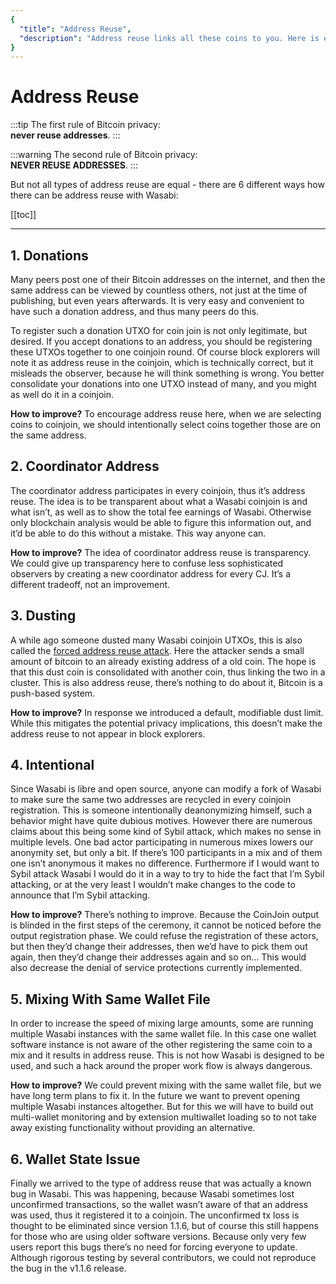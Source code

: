 ```yaml
---
{
  "title": "Address Reuse",
  "description": "Address reuse links all these coins to you. Here is explained why it is important to use a new address for every transaction. This is the Wasabi documentation, an archive of knowledge about the open-source, non-custodial and privacy-focused Bitcoin wallet for desktop."
}
---
```


# Address Reuse

:::tip
The first rule of Bitcoin privacy: </br>
**never reuse addresses**.
:::

:::warning
The second rule of Bitcoin privacy: </br>
**NEVER REUSE ADDRESSES**.
:::

But not all types of address reuse are equal - there are 6 different ways how there can be address reuse with Wasabi:

[[toc]]

---

## 1. Donations

Many peers post one of their Bitcoin addresses on the internet, and then the same address can be viewed by countless others, not just at the time of publishing, but even years afterwards. 
It is very easy and convenient to have such a donation address, and thus many peers do this.

To register such a donation UTXO for coin join is not only legitimate, but desired. 
If you accept donations to an address, you should be registering these UTXOs together to one coinjoin round. 
Of course block explorers will note it as address reuse in the coinjoin, which is technically correct, but it misleads the observer, because he will think something is wrong. 
You better consolidate your donations into one UTXO instead of many, and you might as well do it in a coinjoin.

**How to improve?** 
To encourage address reuse here, when we are selecting coins to coinjoin, we should intentionally select coins together those are on the same address.

## 2. Coordinator Address

The coordinator address participates in every coinjoin, thus it’s address reuse.
The idea is to be transparent about what a Wasabi coinjoin is and what isn’t, as well as to show the total fee earnings of Wasabi.
Otherwise only blockchain analysis would be able to figure this information out, and it’d be able to do this without a mistake. 
This way anyone can.

**How to improve?**
The idea of coordinator address reuse is transparency. 
We could give up transparency here to confuse less sophisticated observers by creating a new coordinator address for every CJ. 
It’s a different tradeoff, not an improvement.

## 3. Dusting

A while ago someone dusted many Wasabi coinjoin UTXOs, this is also called the [forced address reuse attack](https://en.bitcoin.it/Privacy#Forced_address_reuse).
Here the attacker sends a small amount of bitcoin to an already existing address of a old coin.
The hope is that this dust coin is consolidated with another coin, thus linking the two in a cluster.
This is also address reuse, there’s nothing to do about it, Bitcoin is a push-based system.

**How to improve?**
In response we introduced a default, modifiable dust limit. 
While this mitigates the potential privacy implications, this doesn’t make the address reuse to not appear in block explorers.

## 4. Intentional

Since Wasabi is libre and open source, anyone can modify a fork of Wasabi to make sure the same two addresses are recycled in every coinjoin registration. 
This is someone intentionally deanonymizing himself, such a behavior might have quite dubious motives. 
However there are numerous claims about this being some kind of Sybil attack, which makes no sense in multiple levels. 
One bad actor participating in numerous mixes lowers our anonymity set, but only a bit. 
If there’s 100 participants in a mix and of them one isn’t anonymous it makes no difference. 
Furthermore if I would want to Sybil attack Wasabi I would do it in a way to try to hide the fact that I’m Sybil attacking, or at the very least I wouldn’t make changes to the code to announce that I’m Sybil attacking.

**How to improve?** 
There’s nothing to improve.
Because the CoinJoin output is blinded in the first steps of the ceremony, it cannot be noticed before the output registration phase.
We could refuse the registration of these actors, but then they’d change their addresses, then we’d have to pick them out again, then they’d change their addresses again and so on…
This would also decrease the denial of service protections currently implemented.

## 5. Mixing With Same Wallet File

In order to increase the speed of mixing large amounts, some are running multiple Wasabi instances with the same wallet file. 
In this case one wallet software instance is not aware of the other registering the same coin to a mix and it results in address reuse.
This is not how Wasabi is designed to be used, and such a hack around the proper work flow is always dangerous.

**How to improve?**
We could prevent mixing with the same wallet file, but we have long term plans to fix it. 
In the future we want to prevent opening multiple Wasabi instances altogether. 
But for this we will have to build out multi-wallet monitoring and by extension multiwallet loading so to not take away existing functionality without providing an alternative.

## 6. Wallet State Issue

Finally we arrived to the type of address reuse that was actually a known bug in Wasabi. 
This was happening, because Wasabi sometimes lost unconfirmed transactions, so the wallet wasn’t aware of that an address was used, thus it registered it to a coinjoin.
The unconfirmed tx loss is thought to be eliminated since version 1.1.6, but of course this still happens for those who are using older software versions.
Because only very few users report this bugs there’s no need for forcing everyone to update.
Although rigorous testing by several contributors, we could not reproduce the bug in the v1.1.6 release.
